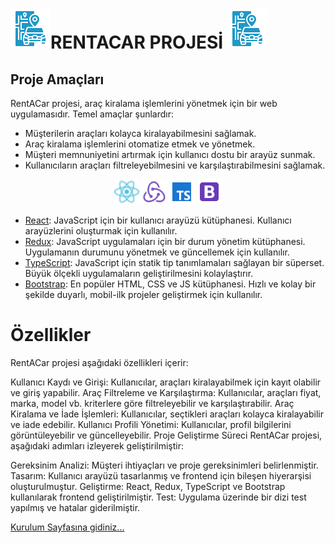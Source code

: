# ![alt text](.markdown/imgs/icons8-rent-a-car-64.png)RENTACAR PROJESİ ![alt text](.markdown/imgs/icons8-rent-a-car-64.png)

## Proje Amaçları
RentACar projesi, araç kiralama işlemlerini yönetmek için bir web uygulamasıdır. Temel amaçlar şunlardır:

- Müşterilerin araçları kolayca kiralayabilmesini sağlamak.
- Araç kiralama işlemlerini otomatize etmek ve yönetmek.
- Müşteri memnuniyetini artırmak için kullanıcı dostu bir arayüz sunmak.
- Kullanıcıların araçları filtreleyebilmesini ve karşılaştırabilmesini sağlamak.




<p align="center">
  <a href=".markdown/login.md"><img src=".markdown/imgs/icons8-react-a-javascript-library-for-building-user-interfaces-24.png" width="40" height="40" /></a>
  <img src=".markdown/imgs/icons8-redux-48.png" width="40" height="40" />
  <img src=".markdown/imgs/icons8-typescript-48.png" width="40" height="40" />
  <img src=".markdown/imgs/icons8-bootstrap-48.png" width="40" height="40" />
</p>


- [React](https://reactjs.org/): JavaScript için bir kullanıcı arayüzü kütüphanesi. Kullanıcı arayüzlerini oluşturmak için kullanılır.
- [Redux](https://redux.js.org/): JavaScript uygulamaları için bir durum yönetim kütüphanesi. Uygulamanın durumunu yönetmek ve güncellemek için kullanılır.
- [TypeScript](https://www.typescriptlang.org/): JavaScript için statik tip tanımlamaları sağlayan bir süperset. Büyük ölçekli uygulamaların geliştirilmesini kolaylaştırır.
- [Bootstrap](https://getbootstrap.com/): En popüler HTML, CSS ve JS kütüphanesi. Hızlı ve kolay bir şekilde duyarlı, mobil-ilk projeler geliştirmek için kullanılır.
# Özellikler
RentACar projesi aşağıdaki özellikleri içerir:

Kullanıcı Kaydı ve Girişi: Kullanıcılar, araçları kiralayabilmek için kayıt olabilir ve giriş yapabilir.
Araç Filtreleme ve Karşılaştırma: Kullanıcılar, araçları fiyat, marka, model vb. kriterlere göre filtreleyebilir ve karşılaştırabilir.
Araç Kiralama ve İade İşlemleri: Kullanıcılar, seçtikleri araçları kolayca kiralayabilir ve iade edebilir.
Kullanıcı Profili Yönetimi: Kullanıcılar, profil bilgilerini görüntüleyebilir ve güncelleyebilir.
Proje Geliştirme Süreci
RentACar projesi, aşağıdaki adımları izleyerek geliştirilmiştir:

Gereksinim Analizi: Müşteri ihtiyaçları ve proje gereksinimleri belirlenmiştir.
Tasarım: Kullanıcı arayüzü tasarlanmış ve frontend için bileşen hiyerarşisi oluşturulmuştur.
Geliştirme: React, Redux, TypeScript ve Bootstrap kullanılarak frontend geliştirilmiştir.
Test: Uygulama üzerinde bir dizi test yapılmış ve hatalar giderilmiştir.
<!-- Dağıtım: Uygulama, canlı ortama dağıtılmış ve kullanıcılar tarafından erişilebilir hale getirilmiştir. -->


[Kurulum Sayfasına gidiniz...](.markdown/kurulum.md)